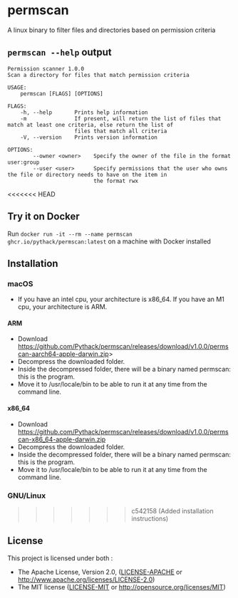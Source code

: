 # permscan

A linux binary to filter files and directories based on permission criteria

## `permscan --help` output

```b
Permission scanner 1.0.0
Scan a directory for files that match permission criteria

USAGE:
    permscan [FLAGS] [OPTIONS]

FLAGS:
    -h, --help       Prints help information
    -m               If present, will return the list of files that match at least one criteria, else return the list of
                     files that match all criteria
    -V, --version    Prints version information

OPTIONS:
        --owner <owner>    Specify the owner of the file in the format user:group
        --user <user>      Specify permissions that the user who owns the file or directory needs to have on the item in
                           the format rwx
```

<<<<<<< HEAD

## Try it on Docker

Run `docker run -it --rm --name permscan ghcr.io/pythack/permscan:latest` on a machine with Docker installed

## Installation

### macOS

* If you have an intel cpu, your architecture is x86_64.
If you have an M1 cpu, your architecture is ARM.

#### ARM

* Download
<https://github.com/Pythack/permscan/releases/download/v1.0.0/permscan-aarch64-apple-darwin.zip>>
* Decompress the downloaded folder.
* Inside the decompressed folder, there will be a binary named permscan: this is
  the program.
* Move it to /usr/locale/bin to be able to run it at any time from the command
  line.

#### x86_64

* Download
<https://github.com/Pythack/permscan/releases/download/v1.0.0/permscan-x86_64-apple-darwin.zip>
* Decompress the downloaded folder.
* Inside the decompressed folder, there will be a binary named permscan: this is
  the program.
* Move it to /usr/locale/bin to be able to run it at any time from the command
  line.

### GNU/Linux

>>>>>>> c542158 (Added installation instructions)

## License

This project is licensed under both :

* The Apache License, Version 2.0, ([LICENSE-APACHE](LICENSE-APACHE) or <http://www.apache.org/licenses/LICENSE-2.0>)
* The MIT license ([LICENSE-MIT](LICENSE-MIT) or
  <http://opensource.org/licenses/MIT>)
